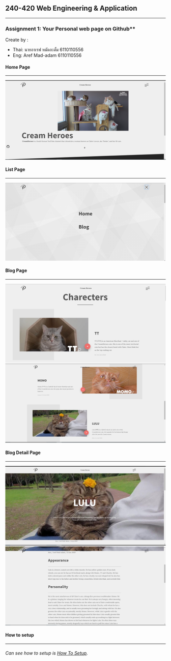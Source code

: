 ## 240-420 Web Engineering & Application
___________________________________________________________________________________________________________________

### Assignment 1: Your Personal web page on Github**
Create by :
- Thai: นายอาเรฟ หมัดอะดั้ม 6110110556
- Eng: Aref Mad-adam 6110110556

#### Home Page
___________________________________________________________________________________________________________________
![alt text](https://raw.githubusercontent.com/6110110556/creame-heroes/main/src/assets/capture/home.PNG)

#### List Page
___________________________________________________________________________________________________________________
![alt text](https://raw.githubusercontent.com/6110110556/creame-heroes/main/src/assets/capture/list-page.PNG)

#### Blog Page
___________________________________________________________________________________________________________________
![alt text](https://raw.githubusercontent.com/6110110556/creame-heroes/main/src/assets/capture/blog-01.PNG)
![alt text](https://raw.githubusercontent.com/6110110556/creame-heroes/main/src/assets/capture/blog-02.PNG)

#### Blog Detail Page
___________________________________________________________________________________________________________________
![alt text](https://raw.githubusercontent.com/6110110556/creame-heroes/main/src/assets/capture/blog-detail-01.PNG)
![alt text](https://raw.githubusercontent.com/6110110556/creame-heroes/main/src/assets/capture/blog-detail-02.PNG)

#### How to setup
___________________________________________________________________________________________________________________
###### Can see how to setup is [How To Setup](https://github.com/6110110556/creame-heroes/tree/main/src/templates).
